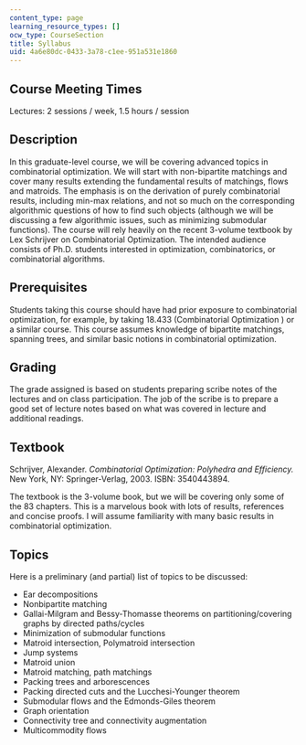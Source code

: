 ```yaml
---
content_type: page
learning_resource_types: []
ocw_type: CourseSection
title: Syllabus
uid: 4a6e80dc-0433-3a78-c1ee-951a531e1860
---
```


Course Meeting Times
--------------------

Lectures: 2 sessions / week, 1.5 hours / session

Description
-----------

In this graduate-level course, we will be covering advanced topics in combinatorial optimization. We will start with non-bipartite matchings and cover many results extending the fundamental results of matchings, flows and matroids. The emphasis is on the derivation of purely combinatorial results, including min-max relations, and not so much on the corresponding algorithmic questions of how to find such objects (although we will be discussing a few algorithmic issues, such as minimizing submodular functions). The course will rely heavily on the recent 3-volume textbook by Lex Schrijver on Combinatorial Optimization. The intended audience consists of Ph.D. students interested in optimization, combinatorics, or combinatorial algorithms.

Prerequisites
-------------

Students taking this course should have had prior exposure to combinatorial optimization, for example, by taking 18.433 (Combinatorial Optimization ) or a similar course. This course assumes knowledge of bipartite matchings, spanning trees, and similar basic notions in combinatorial optimization.

Grading
-------

The grade assigned is based on students preparing scribe notes of the lectures and on class participation. The job of the scribe is to prepare a good set of lecture notes based on what was covered in lecture and additional readings.

Textbook
--------

Schrijver, Alexander. _Combinatorial Optimization: Polyhedra and Efficiency._ New York, NY: Springer-Verlag, 2003. ISBN: 3540443894.

The textbook is the 3-volume book, but we will be covering only some of the 83 chapters. This is a marvelous book with lots of results, references and concise proofs. I will assume familiarity with many basic results in combinatorial optimization.

Topics
------

Here is a preliminary (and partial) list of topics to be discussed:

*   Ear decompositions
*   Nonbipartite matching
*   Gallai-Milgram and Bessy-Thomasse theorems on partitioning/covering graphs by directed paths/cycles
*   Minimization of submodular functions
*   Matroid intersection, Polymatroid intersection
*   Jump systems
*   Matroid union
*   Matroid matching, path matchings
*   Packing trees and arborescences
*   Packing directed cuts and the Lucchesi-Younger theorem
*   Submodular flows and the Edmonds-Giles theorem
*   Graph orientation
*   Connectivity tree and connectivity augmentation
*   Multicommodity flows